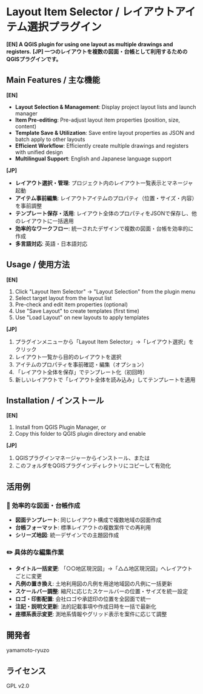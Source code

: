 # Layout Item Selector / レイアウトアイテム選択プラグイン

**[EN] A QGIS plugin for using one layout as multiple drawings and registers.**
**[JP] 一つのレイアウトを複数の図面・台帳として利用するためのQGISプラグインです。**

## Main Features / 主な機能

**[EN]**
- **Layout Selection & Management**: Display project layout lists and launch manager
- **Item Pre-editing**: Pre-adjust layout item properties (position, size, content)
- **Template Save & Utilization**: Save entire layout properties as JSON and batch apply to other layouts
- **Efficient Workflow**: Efficiently create multiple drawings and registers with unified design
- **Multilingual Support**: English and Japanese language support

**[JP]**
- **レイアウト選択・管理**: プロジェクト内のレイアウト一覧表示とマネージャ起動
- **アイテム事前編集**: レイアウトアイテムのプロパティ（位置・サイズ・内容）を事前調整
- **テンプレート保存・活用**: レイアウト全体のプロパティをJSONで保存し、他のレイアウトに一括適用
- **効率的なワークフロー**: 統一されたデザインで複数の図面・台帳を効率的に作成
- **多言語対応**: 英語・日本語対応

## Usage / 使用方法

**[EN]**
1. Click "Layout Item Selector" → "Layout Selection" from the plugin menu
2. Select target layout from the layout list
3. Pre-check and edit item properties (optional)
4. Use "Save Layout" to create templates (first time)
5. Use "Load Layout" on new layouts to apply templates

**[JP]**
1. プラグインメニューから「Layout Item Selector」→「レイアウト選択」をクリック
2. レイアウト一覧から目的のレイアウトを選択
3. アイテムのプロパティを事前確認・編集（オプション）
4. 「レイアウト全体を保存」でテンプレート化（初回時）
5. 新しいレイアウトで「レイアウト全体を読み込み」してテンプレートを適用

## Installation / インストール

**[EN]**
1. Install from QGIS Plugin Manager, or
2. Copy this folder to QGIS plugin directory and enable

**[JP]**
1. QGISプラグインマネージャーからインストール、または
2. このフォルダをQGISプラグインディレクトリにコピーして有効化

## 活用例

### 🎯 **効率的な図面・台帳作成**
- **図面テンプレート**: 同じレイアウト構成で複数地域の図面作成
- **台帳フォーマット**: 標準レイアウトの複数案件での再利用
- **シリーズ地図**: 統一デザインでの主題図作成

### ✏️ **具体的な編集作業**
- **タイトル一括変更**: 「○○地区現況図」→「△△地区現況図」へレイアウトごとに変更
- **凡例の置き換え**: 土地利用図の凡例を用途地域図の凡例に一括更新
- **スケールバー調整**: 縮尺に応じたスケールバーの位置・サイズを統一設定
- **ロゴ・印影配置**: 会社ロゴや承認印の位置を全図面で統一
- **注記・説明文更新**: 法的記載事項や作成日時を一括で最新化
- **座標系表示変更**: 測地系情報やグリッド表示を案件に応じて調整

## 開発者

yamamoto-ryuzo

## ライセンス

GPL v2.0
